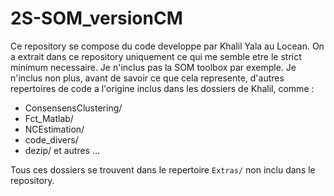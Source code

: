 # 2S-SOM_versionCM


Ce repository se compose du code developpe par Khalil Yala au Locean.  On a
extrait dans ce repository uniquement ce qui me semble etre le strict
minimum necessaire.  Je n'inclus pas la SOM toolbox par exemple.  Je
n'inclus non plus, avant de savoir ce que cela represente, d'autres
repertoires de code a l'origine inclus dans les dossiers de Khalil, comme :

 - ConsensensClustering/
 - Fct_Matlab/
 - NCEstimation/
 - code_divers/
 - dezip/
et autres ...

Tous ces dossiers se trouvent dans le repertoire `Extras/` non inclu dans le
repository.
